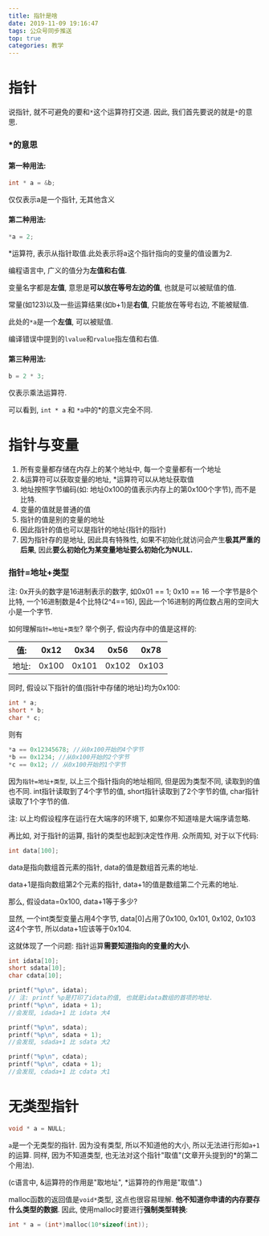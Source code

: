 ```yaml
---
title: 指针是啥
date: 2019-11-09 19:16:47
tags: 公众号同步推送
top: true
categories: 教学
---
```

# 指针

说指针, 就不可避免的要和`*`这个运算符打交道. 因此, 我们首先要说的就是`*`的意思.

### *的意思
#### 第一种用法:
```cpp
int * a = &b;
```
仅仅表示a是一个指针, 无其他含义

#### 第二种用法:
```cpp
*a = 2;
```
*运算符, 表示从指针取值.此处表示将a这个指针指向的变量的值设置为2.

编程语言中, 广义的值分为**左值和右值**. 

变量名字都是**左值**, 意思是**可以放在等号左边的值**, 也就是可以被赋值的值. 

常量(如123)以及一些运算结果(如b+1)是**右值**, 只能放在等号右边​, 不能被赋值.

此处的`*a`是一个**左值**, 可以被赋值.

编译错误中提到的`lvalue`和`rvalue`指左值和右值.

#### 第三种用法:
```cpp
b = 2 * 3;
```
仅表示乘法运算符.


可以看到, `int * a` 和 `*a`中的*的意义完全不同.

# 指针与变量

1. 所有变量都存储在内存上的某个地址中, 每一个变量都有一个地址
2. &运算符可以获取变量的地址, *运算符可以从地址获取值
3. 地址按照字节编码(如: 地址0x100的值表示内存上的第0x100个字节), 而不是比特.
4. 变量的值就是普通的值
5. 指针的值是别的变量的地址
6. 因此指针的值也可以是指针的地址(指针的指针)
7. 因为指针存的是地址, 因此具有特殊性, 如果不初始化就访问会产生**极其严重的后果**, 因此**要么初始化为某变量地址要么初始化为NULL.**

### 指针=地址+类型

注: 0x开头的数字是16进制表示的数字, 如0x01 == 1; 0x10 == 16
一个字节是8个比特, 一个16进制数是4个比特(2^4==16), 因此一个16进制的两位数占用的空间大小是一个字节.


如何理解`指针=地址+类型`? 举个例子, 假设内存中的值是这样的:

|值:|0x12|0x34|0x56|0x78|
|-|-|-|-|-|
|地址:|0x100|0x101|0x102|0x103|

同时, 假设以下指针的值(指针中存储的地址)均为0x100:
```cpp
int * a;
short * b;
char * c;
```
则有
```cpp
*a == 0x12345678; //从0x100开始的4个字节
*b == 0x1234; //从0x100开始的2个字节
*c == 0x12; // 从0x100开始的1个字节
```
因为`指针=地址+类型`, 以上三个指针指向的地址相同, 但是因为类型不同, 读取到的值也不同. int指针读取到了4个字节的值, short指针读取到了2个字节的值, char指针读取了1个字节的值.

注: 以上均假设程序在运行在大端序的环境下, 如果你不知道啥是大端序请忽略.



再比如, 对于指针的运算, 指针的类型也起到决定性作用. 众所周知, 对于以下代码:
```cpp
int data[100];
```
data是指向数组首元素的指针, data的值是数组首元素的地址.

data+1是指向数组第2个元素的指针, data+1的值是数组第二个元素的地址.

那么, 假设data=0x100, data+1等于多少?

显然, 一个int类型变量占用4个字节, data[0]占用了0x100, 0x101, 0x102, 0x103 这4个字节, 所以data+1应该等于0x104. 

这就体现了一个问题: 指针运算**需要知道指向的变量的大小**.

```cpp
int idata[10];
short sdata[10];
char cdata[10];

printf("%p\n", idata);
// 注: printf %p是打印了idata的值, 也就是idata数组的首项的地址.
printf("%p\n", idata + 1);
//会发现, idada+1 比 idata 大4

printf("%p\n", sdata);
printf("%p\n", sdata + 1);
//会发现, sdada+1 比 sdata 大2

printf("%p\n", cdata);
printf("%p\n", cdata + 1);
//会发现, cdada+1 比 cdata 大1
```

# 无类型指针

```cpp
void * a = NULL;
```

`a`是一个无类型的指针. 因为没有类型, 所以不知道他的大小, 所以无法进行形如`a+1`的运算.
同样, 因为不知道类型, 也无法对这个指针"取值"(文章开头提到的*的第二个用法).

(c语言中, &运算符的作用是"取地址", *运算符的作用是"取值".)

malloc函数的返回值是`void*`类型, 这点也很容易理解. **他不知道你申请的内存要存什么类型的数据**. 因此, 使用malloc时要进行**强制类型转换**:

```cpp
int * a = (int*)malloc(10*sizeof(int));
```
